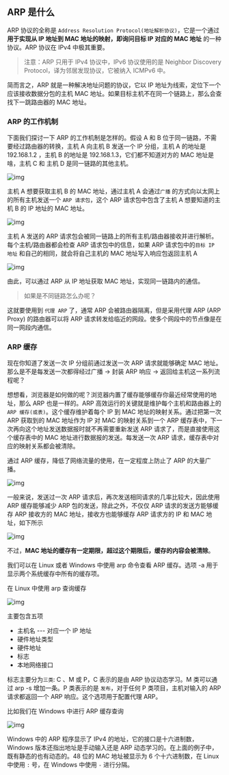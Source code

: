 ## ARP 是什么

ARP 协议的全称是 `Address Resolution Protocol(地址解析协议)`，它是一个通过**用于实现从 IP 地址到 MAC 地址的映射，即询问目标 IP 对应的 MAC 地址** 的一种协议。ARP 协议在 IPv4 中极其重要。

> 注意：ARP 只用于 IPv4 协议中，IPv6 协议使用的是 Neighbor Discovery Protocol，译为邻居发现协议，它被纳入 ICMPv6 中。

简而言之，ARP 就是一种解决地址问题的协议，它以 IP 地址为线索，定位下一个应该接收数据分包的主机 MAC 地址。如果目标主机不在同一个链路上，那么会查找下一跳路由器的 MAC 地址。

### ARP 的工作机制

下面我们探讨一下 ARP 的工作机制是怎样的。假设 A 和 B 位于同一链路，不需要经过路由器的转换，主机 A 向主机 B 发送一个 IP 分组，主机 A 的地址是 192.168.1.2 ，主机 B 的地址是 192.168.1.3，它们都不知道对方的 MAC 地址是啥，主机 C 和 主机 D 是同一链路的其他主机。

![img](https://s3.ax1x.com/2021/01/09/sMDkPU.png)

主机 A 想要获取主机 B 的 MAC 地址，通过主机 A 会通过`广播` 的方式向以太网上的所有主机发送一个 `ARP 请求包`，这个 ARP 请求包中包含了主机 A 想要知道的主机 B 的 IP 地址的 MAC 地址。

![img](https://s3.ax1x.com/2021/01/09/sMDVxJ.png)

主机 A 发送的 ARP 请求包会被同一链路上的所有主机/路由器接收并进行解析。每个主机/路由器都会检查 ARP 请求包中的信息，如果 ARP 请求包中的`目标 IP 地址` 和自己的相同，就会将自己主机的 MAC 地址写入响应包返回主机 A

![img](https://s3.ax1x.com/2021/01/09/sMDi5T.png)

由此，可以通过 ARP 从 IP 地址获取 MAC 地址，实现同一链路内的通信。

> 如果是不同链路怎么办呢？

这就要使用到 `代理 ARP` 了，通常 ARP 会被路由器隔离，但是采用代理 ARP (ARP Proxy) 的路由器可以将 ARP 请求转发给临近的网段。使多个网段中的节点像是在同一网段内通信。

### ARP 缓存

现在你知道了发送一次 IP 分组前通过发送一次 ARP 请求就能够确定 MAC 地址。那么是不是每发送一次都得经过广播 -> 封装 ARP 响应 -> 返回给主机这一系列流程呢？

想想看，浏览器是如何做的呢？浏览器内置了缓存能够缓存你最近经常使用的地址，那么 ARP 也是一样的。ARP 高效运行的关键就是维护每个主机和路由器上的 `ARP 缓存(或表)`。这个缓存维护着每个 IP 到 MAC 地址的映射关系。通过把第一次 ARP 获取到的 MAC 地址作为 IP 对 MAC 的映射关系到一个 ARP 缓存表中，下一次再向这个地址发送数据报时就不再需要重新发送 ARP 请求了，而是直接使用这个缓存表中的 MAC 地址进行数据报的发送。每发送一次 ARP 请求，缓存表中对应的映射关系都会被清除。

通过 ARP 缓存，降低了网络流量的使用，在一定程度上防止了 ARP 的大量广播。

![img](https://s3.ax1x.com/2021/01/09/sMDmrR.png)

一般来说，发送过一次 ARP 请求后，再次发送相同请求的几率比较大，因此使用 ARP 缓存能够减少 ARP 包的发送，除此之外，不仅仅 ARP 请求的发送方能够缓存 ARP 接收方的 MAC 地址，接收方也能够缓存 ARP 请求方的 IP 和 MAC 地址，如下所示

![img](https://s3.ax1x.com/2021/01/09/sMDnq1.png)

不过，**MAC 地址的缓存有一定期限，超过这个期限后，缓存的内容会被清除**。

我们可以在 Linux 或者 Windows 中使用 arp 命令查看 ARP 缓存。选项 -a 用于显示两个系统缓存中所有的缓存项。

在 Linux 中使用 arp 查询缓存

![img](https://s3.ax1x.com/2021/01/09/sMDeM9.png)

主要包含五项

- 主机名 --- 对应一个 IP 地址
- 硬件地址类型
- 硬件地址
- 标志
- 本地网络接口

标志主要分为`三类`: C 、M 或 P，C 表示的是由 ARP 协议动态学习。M 类可以通过 arp -s 增加一条。P 类表示的是 `发布`，对于任何 P 类项目，主机对输入的 ARP 请求都返回一个 ARP 响应。这个选项用于配置代理 ARP。

比如我们在 Windows 中进行 ARP 缓存查询

![img](https://s3.ax1x.com/2021/01/09/sMDKVx.png)

Windows 中的 ARP 程序显示了 IPv4 的地址，它的接口是十六进制数，Windows 版本还指出地址是手动输入还是 ARP 动态学习的。在上面的例子中，既有静态的也有动态的。48 位的 MAC 地址被显示为 6 个十六进制数，在 Linux 中使用 `:` 号，在 Windows 中使用 `-` 进行分隔。